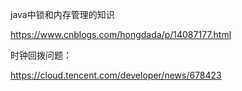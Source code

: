 

java中锁和内存管理的知识

https://www.cnblogs.com/hongdada/p/14087177.html



时钟回拨问题：

https://cloud.tencent.com/developer/news/678423